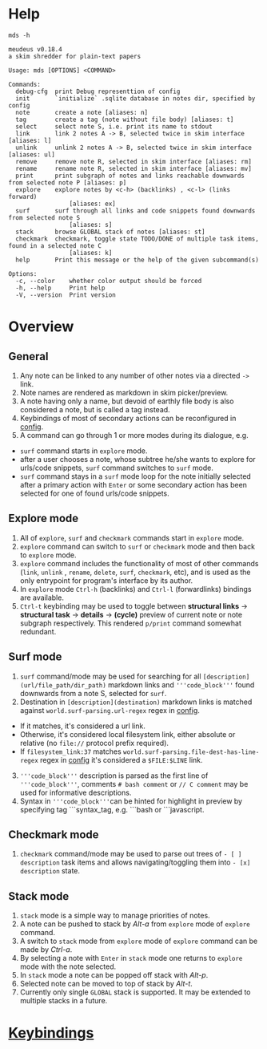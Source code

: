 # Help

  

  ```
  mds -h
  ```

  ```
  meudeus v0.18.4
  a skim shredder for plain-text papers

  Usage: mds [OPTIONS] <COMMAND>

  Commands:
    debug-cfg  print Debug representtion of config
    init       `initialize` .sqlite database in notes dir, specified by config
    note       create a note [aliases: n]
    tag        create a tag (note without file body) [aliases: t]
    select     select note S, i.e. print its name to stdout
    link       link 2 notes A -> B, selected twice in skim interface [aliases: l]
    unlink     unlink 2 notes A -> B, selected twice in skim interface [aliases: ul]
    remove     remove note R, selected in skim interface [aliases: rm]
    rename     rename note R, selected in skim interface [aliases: mv]
    print      print subgraph of notes and links reachable downwards from selected note P [aliases: p]
    explore    explore notes by <c-h> (backlinks) , <c-l> (links forward) 
                   [aliases: ex]
    surf       surf through all links and code snippets found downwards from selected note S
                   [aliases: s]
    stack      browse GLOBAL stack of notes [aliases: st]
    checkmark  checkmark, toggle state TODO/DONE of multiple task items, found in a selected note C
                   [aliases: k]
    help       Print this message or the help of the given subcommand(s)

  Options:
    -c, --color    whether color output should be forced
    -h, --help     Print help
    -V, --version  Print version
  ```

# Overview

## General

1. Any note can be linked to any number of other notes via a directed `->` link. 
2. Note names are rendered as markdown in skim picker/preview.
3. A note having only a name, but devoid of earthly file body is also considered a note, but is called a tag instead.
4. Keybindings of most of secondary actions can be reconfigured in [config](./config.kdl). 
5. A command can go through 1 or more modes during its dialogue, e.g. 
  - `surf` command starts in `explore` mode.
  - after a user chooses a note, whose subtree he/she wants to explore for urls/code snippets, `surf` command switches to `surf` mode.
  - `surf` command stays in a `surf` mode loop for the note initially selected after a primary action with `Enter` or some secondary action has been selected for one of found urls/code snippets.

## Explore mode

1. All of `explore`, `surf` and `checkmark` commands start in `explore` mode.
2. `explore` command can switch to `surf` or `checkmark` mode and then back to `explore` mode. 
3. `explore` command includes the functionality of most of other commands (`link`, `unlink` , `rename`, `delete`, `surf`, `checkmark`, etc), and is used as the only entrypoint for program's interface by its author.
4. In `explore` mode ` Ctrl-h ` (backlinks) and ` Ctrl-l ` (forwardlinks) bindings are available.
5. ` Ctrl-t ` keybinding may be used to toggle 
  between **structural links** -> **structural task** -> **details** -> **(cycle)** preview of current note or 
  note subgraph respectively. This rendered `p/print` command somewhat redundant. 

## Surf mode

1. `surf` command/mode may be used for searching for all `[description](url/file_path/dir_path)` markdown links and `'''code_block'''` found downwards from a note S, selected for `surf`.
2. Destination in `[description](destination)` markdown links is matched against `world.surf-parsing.url-regex` regex in [config](./config.kdl). 
  - If it matches, it's considered a url link. 
  - Otherwise, it's considered local filesystem link, either absolute or relative (no `file://` protocol prefix required).   
  - If `filesystem_link:37` matches `world.surf-parsing.file-dest-has-line-regex` regex in [config](./config.kdl) it's considered a `$FILE:$LINE` link. 
3. `'''code_block'''` description is parsed as the first line of `'''code_block'''`, comments `# bash comment` or `// C comment` may be used for informative descriptions.
4. Syntax in `'''code_block'''`can be hinted for highlight in preview by specifying tag \`\`\`syntax_tag, e.g. \`\`\`bash or \`\`\`javascript.

## Checkmark mode

1. `checkmark` command/mode may be used to parse out trees of `- [ ] description` task items and allows navigating/toggling them into `- [x] description` state.

## Stack mode 

1. `stack` mode is a simple way to manage priorities of notes. 
2. A note can be pushed to stack by *Alt-a* from `explore` mode of `explore` command. 
3. A switch to `stack` mode from `explore` mode of `explore` command can be made by *Ctrl-a*.
4. By selecting a note with `Enter` in `stack` mode one returns to `explore` mode with the note selected.
5. In `stack` mode a note can be popped off stack with *Alt-p*.
6. Selected note can be moved to top of stack by *Alt-t*.
7. Currently only single `GLOBAL` stack is supported. It may be extended to multiple stacks in a future.

# [Keybindings](./KEYBINDINGS.md)
